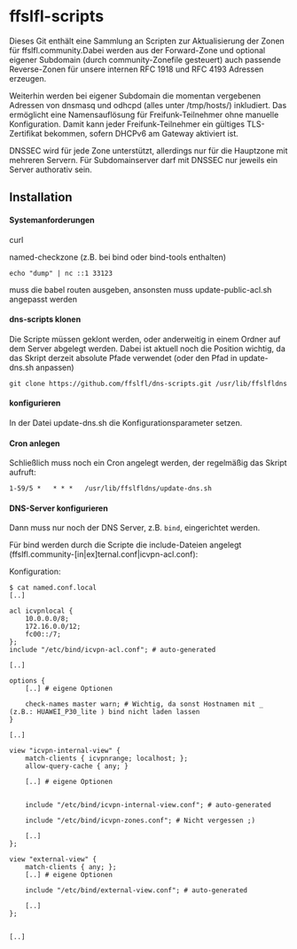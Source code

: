 
# ffslfl-scripts
Dieses Git enthält eine Sammlung an Scripten zur Aktualisierung der Zonen für ffslfl.community.Dabei werden aus der Forward-Zone und optional eigener Subdomain (durch community-Zonefile gesteuert) auch passende Reverse-Zonen für unsere internen RFC 1918 und RFC 4193 Adressen erzeugen.

Weiterhin werden bei eigener Subdomain die momentan vergebenen Adressen von dnsmasq und odhcpd (alles unter /tmp/hosts/) inkludiert.
Das ermöglicht eine Namensauflösung für Freifunk-Teilnehmer ohne manuelle Konfiguration.
Damit kann jeder Freifunk-Teilnehmer ein gültiges TLS-Zertifikat bekommen, sofern DHCPv6 am Gateway aktiviert ist.

DNSSEC wird für jede Zone unterstützt, allerdings nur für die Hauptzone mit mehreren Servern. Für Subdomainserver darf mit DNSSEC nur jeweils ein Server authorativ sein.

## Installation

#### Systemanforderungen

curl

named-checkzone (z.B. bei bind oder bind-tools enthalten)

```
echo "dump" | nc ::1 33123
```
muss die babel routen ausgeben, ansonsten muss update-public-acl.sh angepasst werden

#### dns-scripts klonen
Die Scripte müssen geklont werden, oder anderweitig in einem Ordner auf dem Server abgelegt werden. Dabei ist aktuell noch die Position wichtig, da das Skript derzeit absolute Pfade verwendet (oder den Pfad in update-dns.sh anpassen)
```
git clone https://github.com/ffslfl/dns-scripts.git /usr/lib/ffslfldns
```

#### konfigurieren
In der Datei update-dns.sh die Konfigurationsparameter setzen.


#### Cron anlegen
Schließlich muss noch ein Cron angelegt werden, der regelmäßig das Skript aufruft:
```
1-59/5 *   * * *   /usr/lib/ffslfldns/update-dns.sh
```

#### DNS-Server konfigurieren
Dann muss nur noch der DNS Server, z.B. `bind`, eingerichtet werden.

Für bind werden durch die Scripte die include-Dateien angelegt (ffslfl.community-[in|ex]ternal.conf|icvpn-acl.conf):

Konfiguration:

```
$ cat named.conf.local 
[..]

acl icvpnlocal {
	10.0.0.0/8;
	172.16.0.0/12;
	fc00::/7;
};
include "/etc/bind/icvpn-acl.conf"; # auto-generated

[..]

options {
	[..] # eigene Optionen

	check-names master warn; # Wichtig, da sonst Hostnamen mit _ (z.B.: HUAWEI_P30_lite ) bind nicht laden lassen
}

[..]

view "icvpn-internal-view" {    
	match-clients { icvpnrange; localhost; };
	allow-query-cache { any; }

    [..] # eigene Optionen


	include "/etc/bind/icvpn-internal-view.conf"; # auto-generated

	include "/etc/bind/icvpn-zones.conf"; # Nicht vergessen ;)

    [..]	
};

view "external-view" {
	match-clients { any; };
    [..] # eigene Optionen
	
	include "/etc/bind/external-view.conf"; # auto-generated
    
    [..]	
};


[..]
```
